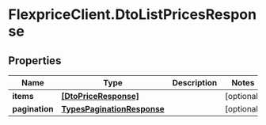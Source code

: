 # FlexpriceClient.DtoListPricesResponse

## Properties

Name | Type | Description | Notes
------------ | ------------- | ------------- | -------------
**items** | [**[DtoPriceResponse]**](DtoPriceResponse.md) |  | [optional] 
**pagination** | [**TypesPaginationResponse**](TypesPaginationResponse.md) |  | [optional] 


